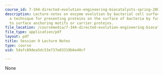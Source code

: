 ```yaml
---
course_id: 7-344-directed-evolution-engineering-biocatalysts-spring-2008
description: Lecture notes on enzyme evolution by bacterial cell surface display,
  a technique for presenting proteins on the surface of bacteria by fusing the proteins
  to surface anchoring motifs or carrier proteins.
file_location: /coursemedia/7-344-directed-evolution-engineering-biocatalysts-spring-2008/5dafc89dea5dc53e737e03319b6e40cf_ses9_ln.pdf
file_type: application/pdf
layout: pdf
title: Session 9 Lecture Notes
type: course
uid: 5dafc89dea5dc53e737e03319b6e40cf

---
```

None